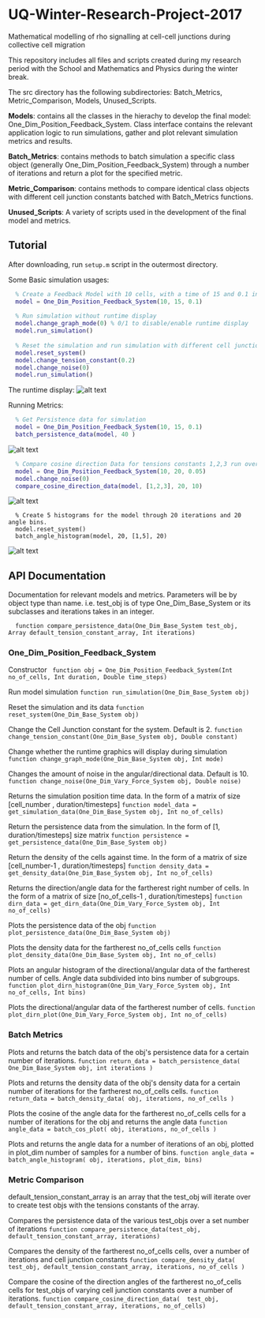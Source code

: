 # UQ-Winter-Research-Project-2017
Mathematical modelling of rho signalling at cell-cell junctions during collective cell  migration

This repository includes all files and scripts created during my research period with the School and Mathematics and Physics during the winter break. 

The src directory has the following subdirectories: Batch_Metrics, Metric_Comparison, Models, Unused_Scripts. 

**Models**: contains all the classes in the hierachy to develop the final model: One_Dim_Position_Feedback_System. Class interface contains the relevant application logic to run simulations, gather and plot relevant simulation metrics and results. 

**Batch_Metrics**: contains methods to batch simulation a specific class object (generally One_Dim_Position_Feedback_System) through a number of iterations and return a plot for the specified metric. 

**Metric_Comparison**: contains methods to compare identical class objects with different cell junction constants batched with Batch_Metrics functions. 

**Unused_Scripts**: A variety of scripts used in the development of the final model and metrics. 

## Tutorial
After downloading, run `setup.m` script in the outermost directory.  

Some Basic simulation usages: 
```matlab
  % Create a Feedback Model with 10 cells, with a time of 15 and 0.1 increments
  model = One_Dim_Position_Feedback_System(10, 15, 0.1)
  
  % Run simulation without runtime display
  model.change_graph_mode(0) % 0/1 to disable/enable runtime display
  model.run_simulation()
  
  % Reset the simulation and run simulation with different cell junction constant without noise.
  model.reset_system()
  model.change_tension_constant(0.2)
  model.change_noise(0)
  model.run_simulation() 
```

The runtime display: 
![alt text](https://github.com/Jeadie/UQ-Winter-Research-Project-2017/blob/master/Readme_Photos/runtime_example.jpg "Runtime Display")

Running Metrics: 
```matlab
  % Get Persistence data for simulation 
  model = One_Dim_Position_Feedback_System(10, 15, 0.1)
  batch_persistence_data(model, 40 )
```
![alt text](https://github.com/Jeadie/UQ-Winter-Research-Project-2017/blob/master/Readme_Photos/persistence_batch.jpg "Batch Result")

```matlab
  % Compare cosine direction Data for tensions constants 1,2,3 run over 20 iterations. 
  model = One_Dim_Position_Feedback_System(10, 20, 0.05)
  model.change_noise(0)
  compare_cosine_direction_data(model, [1,2,3], 20, 10)  
```
![alt text](https://github.com/Jeadie/UQ-Winter-Research-Project-2017/blob/master/Readme_Photos/cosine_compare.jpg "Comparison Result")

```
  % Create 5 histograms for the model through 20 iterations and 20 angle bins. 
  model.reset_system()
  batch_angle_histogram(model, 20, [1,5], 20)
```
![alt text](https://github.com/Jeadie/UQ-Winter-Research-Project-2017/blob/master/Readme_Photos/angle_histogram.jpg "Angle Histogram")

## API Documentation
Documentation for relevant models and metrics. Parameters will be by object type than name. i.e. test_obj is of type One_Dim_Base_System or its subclasses and iterations takes in an integer. 

```
  function compare_persistence_data(One_Dim_Base_System test_obj, Array default_tension_constant_array, Int iterations)
```

### One_Dim_Position_Feedback_System

Constructor
` function obj = One_Dim_Position_Feedback_System(Int no_of_cells, Int duration, Double time_steps)`

Run model simulation
`function run_simulation(One_Dim_Base_System obj)`

Reset the simulation and its data
`function reset_system(One_Dim_Base_System obj)`

Change the Cell Junction constant for the system. Default is 2.
`function change_tension_constant(One_Dim_Base_System obj, Double constant)`

Change whether the runtime graphics will display during simulation
`function change_graph_mode(One_Dim_Base_System obj, Int mode)`

Changes the amount of noise in the angular/directional data. Default is 10. 
`function change_noise(One_Dim_Vary_Force_System obj, Double noise)`

Returns the simulation position time data. In the form of a matrix of size [cell_number , duration/timesteps] 
`function model_data = get_simulation_data(One_Dim_Base_System obj, Int no_of_cells)`

Return the persistence data from the simulation. In the form of [1, duration/timesteps] size matrix
`function persistence = get_persistence_data(One_Dim_Base_System obj)`

Return the density of the cells against time. In the form of a matrix of size [cell_number-1 , duration/timesteps] 
`function density_data = get_density_data(One_Dim_Base_System obj, Int no_of_cells)`

Returns the direction/angle data for the fartherest right number of cells. In the form of a matrix of size [no_of_cells-1 , duration/timesteps]
`function dirn_data = get_dirn_data(One_Dim_Vary_Force_System obj, Int no_of_cells)`

Plots the persistence data of the obj
`function plot_persistence_data(One_Dim_Base_System obj)`

Plots the density data for the fartherest no_of_cells cells
`function plot_density_data(One_Dim_Base_System obj, Int no_of_cells)`

Plots an angular histogram of the directional/angular data of the fartherest number of cells. Angle data subdivided into bins number of subgroups.
`function plot_dirn_histogram(One_Dim_Vary_Force_System obj, Int no_of_cells, Int bins)`

Plots the directional/angular data of the fartherest number of cells.
`function plot_dirn_plot(One_Dim_Vary_Force_System obj, Int no_of_cells)`


### Batch Metrics
Plots and returns the batch data of the obj's persistence data for a certain number of iterations.
`function return_data = batch_persistence_data( One_Dim_Base_System obj, int iterations )`

Plots and returns the density data of the obj's density data for a certain number of iterations for the fartherest no_of_cells cells. 
`function return_data = batch_density_data( obj, iterations, no_of_cells )`

Plots the cosine of the angle data for the fartherest no_of_cells cells for a number of iterations for the obj and returns the angle data
`function angle_data = batch_cos_plot( obj, iterations, no_of_cells )`

Plots and returns the angle data for a number of iterations of an obj, plotted in plot_dim number of samples for a number of bins. 
`function angle_data = batch_angle_histogram( obj, iterations, plot_dim, bins)`


### Metric Comparison
default_tension_constant_array is an array that the test_obj will iterate over to create test objs with the tensions constants of the array. 

Compares the persistence data of the various test_objs over a set number of iterations
`function compare_persistence_data(test_obj, default_tension_constant_array, iterations)`

Compares the density of the fartherest no_of_cells cells, over a number of iterations and cell junction constants
`function compare_density_data( test_obj, default_tension_constant_array, iterations, no_of_cells )`

Compare the cosine of the direction angles of the fartherest no_of_cells cells for test_objs of varying cell junction constants over a number of iterations.
`function compare_cosine_direction_data(  test_obj, default_tension_constant_array, iterations, no_of_cells)`
